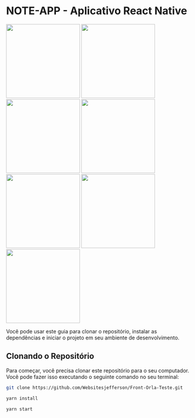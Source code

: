 # NOTE-APP - Aplicativo React Native
<img src='https://github.com/Websitesjefferson/Front-Orla-Teste/assets/105390944/e8c8a726-dc6e-4554-9c3f-78adf9cf4550 ' width="200px" />
<img src='https://github.com/Websitesjefferson/Front-Orla-Teste/assets/105390944/cf87fa09-cff4-48ee-a6df-9125832b2fcf ' width="200px" />
<img src='(https://github.com/Websitesjefferson/Front-Orla-Teste/assets/105390944/7bd302d3-bb54-43c3-9635-7f2fa2ba8dbf' width="200px" />
<img src='https://github.com/Websitesjefferson/Front-Orla-Teste/assets/105390944/8edfe9b9-d7c2-46df-a394-fc9edd7761ea' width="200px" />
<img src='https://github.com/Websitesjefferson/Front-Orla-Teste/assets/105390944/14a8a8ad-caf7-4426-853a-d396c58719d9' width="200px" />
<img src='https://github.com/Websitesjefferson/Front-Orla-Teste/assets/105390944/616e81c2-1cef-45f6-ac8f-8534b59f6550' width="200px" />
<img src='https://github.com/Websitesjefferson/Front-Orla-Teste/assets/105390944/c076f5fa-0921-4f0c-a12b-0fc7764adcc5' width="200px" />

Você pode usar este guia para clonar o repositório, instalar as dependências e iniciar o projeto em seu ambiente de desenvolvimento.

## Clonando o Repositório

Para começar, você precisa clonar este repositório para o seu computador. Você pode fazer isso executando o seguinte comando no seu terminal:

```bash
git clone https://github.com/Websitesjefferson/Front-Orla-Teste.git

yarn install

yarn start

